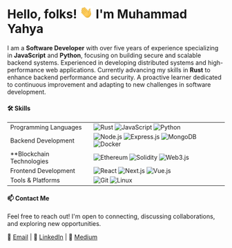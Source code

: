 # Hello, folks! <img src="https://raw.githubusercontent.com/m-yahya/m-yahya/master/img/wave.gif" width="30px"> I'm Muhammad Yahya

I am a **Software Developer** with over five years of experience specializing in **JavaScript** and **Python**, focusing on building secure and scalable backend systems. Experienced in developing distributed systems and high-performance web applications. Currently advancing my skills in **Rust** to enhance backend performance and security. A proactive learner dedicated to continuous improvement and adapting to new challenges in software development.

#### 🛠 Skills
|                            |                                                                                                                                                   |
|----------------------------|---------------------------------------------------------------------------------------------------------------------------------------------------|
| Programming Languages  | ![Rust](https://img.shields.io/badge/-Rust-555?style=flat-square&logo=rust) ![JavaScript](https://img.shields.io/badge/-JavaScript-555?style=flat-square&logo=javascript) ![Python](https://img.shields.io/badge/-Python-555?style=flat-square&logo=python) |
| Backend Development    | ![Node.js](https://img.shields.io/badge/-Node.js-555?style=flat-square&logo=node.js) ![Express.js](https://img.shields.io/badge/-Express.js-555?style=flat-square&logo=express) ![MongoDB](https://img.shields.io/badge/-MongoDB-555?style=flat-square&logo=mongodb) ![Docker](https://img.shields.io/badge/-Docker-555?style=flat-square&logo=docker) |
| **Blockchain Technologies| ![Ethereum](https://img.shields.io/badge/-Ethereum-555?style=flat-square&logo=ethereum) ![Solidity](https://img.shields.io/badge/-Solidity-555?style=flat-square&logo=solidity) ![Web3.js](https://img.shields.io/badge/-Web3.js-555?style=flat-square&logo=web3.js) |
| Frontend Development   | ![React](https://img.shields.io/badge/-React-555?style=flat-square&logo=react) ![Next.js](https://img.shields.io/badge/-Next.js-555?style=flat-square&logo=next.js) ![Vue.js](https://img.shields.io/badge/-Vue.js-555?style=flat-square&logo=vue.js) |
| Tools & Platforms      | ![Git](https://img.shields.io/badge/-Git-555?style=flat-square&logo=git) ![Linux](https://img.shields.io/badge/-Linux-555?style=flat-square&logo=linux) |




#### 📫 Contact Me

Feel free to reach out! I'm open to connecting, discussing collaborations, and exploring new opportunities.

📧 [Email](mailto:yahya_gis@hotmail.com) | 💼 [LinkedIn](https://www.linkedin.com/in/m-yahya/) | 📝 [Medium](https://medium.com/@m-yahya)
